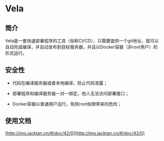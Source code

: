 # Vela
## 简介
Vela是一套快速部署程序的工具（俗称CI/CD），只需要提供一个git地址，就可以自动完成编译，并自动发布到目标服务器，并且以Docker容器（非root用户）的形式运行。

## 安全性
- 代码在编译服务器或者本地编译，防止代码泄露；
- 部署程序和编译服务器一对一绑定，他人无法访问部署接口；

- Docker容器以普通用户运行，免除root权限带来的危险；

## 使用文档

[http://jms.jacktan.cn/#/doc/42/0](http://jms.jacktan.cn/#/doc/42/0)